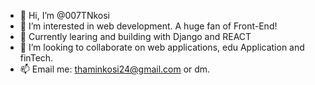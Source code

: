 - 👋 Hi, I’m @007TNkosi
- 👀 I’m interested in web development. A huge fan of Front-End!
- 🌱 Currently learing and building with Django and REACT
- 💞️ I’m looking to collaborate on web applications, edu Application and finTech.
- 📫 Email me: thaminkosi24@gmail.com or dm.

<!---
007TNkosi/007TNkosi is a ✨ special ✨ repository because its `README.md` (this file) appears on your GitHub profile.
You can click the Preview link to take a look at your changes.
--->
